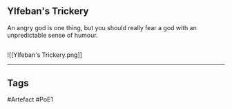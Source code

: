 ## Ylfeban's Trickery
An angry god is one thing,
but you should really fear a god
with an unpredictable sense of humour.
##
![[Ylfeban's Trickery.png]]

---
## Tags
#Artefact
#PoE1